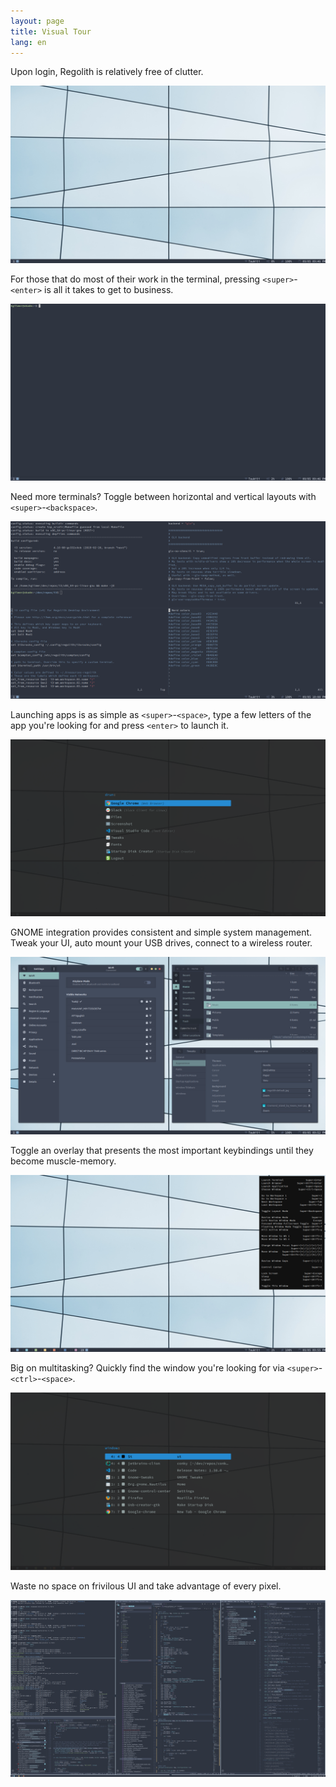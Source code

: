 ```yaml
---
layout: page
title: Visual Tour
lang: en
---
```


Upon login, Regolith is relatively free of clutter.

<a href="/assets/screenshot-empty.png"><img class="screenshot" alt="Empty Screenshot" src="/assets/screenshot-empty.png"/></a><br/>

For those that do most of their work in the terminal, pressing `<super>`-`<enter>` is all it takes to get to business.

<a href="/assets/screenshot-terminal.png"><img class="screenshot" alt="Terminal Screenshot" src="/assets/screenshot-terminal.png"/></a><br/>

Need more terminals?  Toggle between horizontal and vertical layouts with `<super>`-`<backspace>`.

<a href="/assets/screenshot-terminals.png"><img class="screenshot" alt="Terminals Screenshot" src="/assets/screenshot-terminals.png"/></a><br/>

Launching apps is as simple as `<super>`-`<space>`, type a few letters of the app you're looking for and press `<enter>` to launch it.

<a href="/assets/screenshot-rofi.png"><img class="screenshot" alt="Rofi Screenshot" src="/assets/screenshot-rofi.png"/></a><br/>

GNOME integration provides consistent and simple system management.  Tweak your UI, auto mount your USB drives, connect to a wireless router.

<a href="/assets/screenshot-gnome.png"><img class="screenshot" alt="Gnome Screenshot" src="/assets/screenshot-gnome.png"/></a><br/>

Toggle an overlay that presents the most important keybindings until they become muscle-memory.

<a href="/assets/screenshot-conky.png"><img class="screenshot" alt="Conky Screenshot" src="/assets/screenshot-conky.png"/></a><br/>

Big on multitasking?  Quickly find the window you're looking for via `<super>`-`<ctrl>`-`<space>`.

<a href="/assets/screenshot-window.png"><img class="screenshot" alt="Conky Screenshot" src="/assets/screenshot-window.png"/></a><br/>

Waste no space on frivilous UI and take advantage of every pixel.

<a href="/assets/screenshot-develop.png"><img class="screenshot" alt="Dev Screenshot" src="/assets/screenshot-develop.png"/></a><br/>